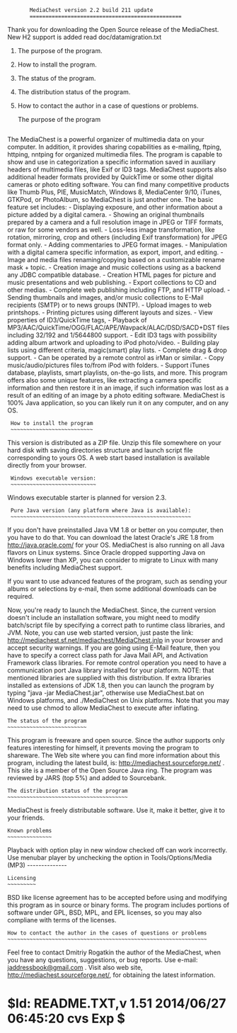            MediaChest version 2.2 build 211 update
           ================================================

Thank you for downloading the Open Source release of the MediaChest.
New H2 support is added read doc/datamigration.txt

  1. The purpose of the program.
  2. How to install the program.
  3. The status of the program.
  4. The distribution status of the program.
  5. How to contact the author in a case of questions or problems.

     The purpose of the program
     ~~~~~~~~~~~~~~~~~~~~~~~~~~
  The MediaChest is a powerful organizer of multimedia data on your computer.
  In addition, it provides sharing copabilities as e-mailing, ftping, httping, 
  nntping for organized multimedia files. The program is capable to show and use
  in categorization a specific information saved in auxiliary headers of
  multimedia files, like Exif or ID3 tags. MediaChest supports also additional
  header formats provided by QuickTime or some other digital cameras or
  photo editing software. You can find many competitive products like
  Thumb Plus, PIE, MusicMatch, Windows 8, MediaCenter 9/10,
  iTunes, GTKPod, or PhotoAlbum, so MediaChest is just another one. 
  The basic feature set includes:
    - Displaying exposure, and other information about a picture added by
      a digital camera. 
    - Showing an original thumbnails prepared by a camera and a full resolution
      image in JPEG or TIFF formats, or raw for some vendors as well. 
    - Loss-less image transformation, like rotation, mirroring, crop and others
      (including Exif transformation) for JPEG format only.
    - Adding commentaries to JPEG format images. 
    - Manipulation with a digital camera specific information, as export,
      import, and editing. 
    - Image and media files renaming/copying based on a customizable rename
      mask + topic.
    - Creation image and music collections using as a backend any JDBC compatible
      database. 
    - Creation HTML pages for picture and music presentations and web
      publishing. 
    - Export collections to CD and other medias.
    - Complete web publishing including FTP, and HTTP upload.
    - Sending thumbnails and images, and/or music collections to E-Mail
      recipients (SMTP) or to news groups (NNTP).
    - Upload images to web printshops.
    - Printing pictures using different layouts and sizes. 
    - View properties of ID3/QuickTime tags,
    - Playback of MP3/AAC/QuickTime/OGG/FLAC/APE/Wavpack/ALAC/DSD/SACD+DST files including
      32/192 and 1/5644800 support.
    - Edit ID3 tags with possibility adding album artwork and uploading to iPod photo/video.
    - Building play lists using different criteria, magic(smart) play lists.
    - Complete drag & drop support.
    - Can be operated by a remote control as irMan or similar.
    - Copy music/audio/pictures files to/from iPod with folders.
    - Support iTunes database, playlists, smart playlists, on-the-go lists, and more.
  This program offers also some unique features, like extracting a camera
  specific information and then restore it in an image, if such information
  was lost as a result of an editing of an image by a photo editing software.
  MediaChest is 100% Java application, so you can likely run it on
  any computer, and on any OS.

     How to install the program
     ~~~~~~~~~~~~~~~~~~~~~~~~~~
  This version is distributed as a ZIP file. Unzip this file somewhere on your
  hard disk with saving directories structure and launch script file corresponding
  to yours OS. A web start based installation is available directly from your browser.

     Windows executable version:
     ~~~~~~~~~~~~~~~~~~~~~~~~~~~
  Windows executable starter is planned for version 2.3.

     Pure Java version (any platform where Java is available):
     ~~~~~~~~~~~~~~~~~~~~~~~~~~~~~~~~~~~~~~~~~~~~~~~~~~~~~~~~~
  If you don't have preinstalled Java VM 1.8 or better on you computer, then
  you have to do that. You can download the latest Oracle's JRE 1.8 from
  http://java.oracle.com/ for your OS. MediaChest is also running on all Java flavors
  on Linux systems. Since Oracle dropped supporting Java on Windows lower than XP,
  you can consider to migrate to Linux with many benefits including MediaChest support.

  If you want to use advanced features of the program, such as sending your 
  albums or selections by e-mail, then some additional downloads can be required.

  Now, you're ready to launch the MediaChest. Since, the current version
  doesn't include an installation software, you might need to modify
  batch/script file by specifying a correct path to runtime class libraries,
  and JVM. Note, you can use web started version, just paste the link:
  http://mediachest.sf.net/mediachest/MediaChest.jnlp
  in your browser and accept security warnings.
  If you are going using E-Mail feature, then you have to specify
  a correct class path for Java Mail API, and Activation Framework class
  libraries. For remote control operation you need to have a communication
  port Java library installed for your platform.
  NOTE: that mentioned libraries are supplied with this distribution.
  If extra libraries installed as extensions of JDK 1.8, then you can
  launch the program by typing "java -jar MediaChest.jar", otherwise use
  MediaChest.bat on Windows platforms, and ./MediaChest on Unix platforms.
  Note that you may need to use chmod to allow MediaChest to execute after
  inflating.

    The status of the program
    ~~~~~~~~~~~~~~~~~~~~~~~~~
  This program is freeware and open source. Since the author supports only
  features interesting for himself, it prevents moving the program to
  shareware.
  The Web site where you can find more information about this program, including
  the latest build, is: http://mediachest.sourceforge.net/ .
  This site is a member of the Open Source Java ring. The program was reviewed
  by JARS (top 5%) and added to Sourcebank.

    The distribution status of the program
    ~~~~~~~~~~~~~~~~~~~~~~~~~~~~~~~~~~~~~~
  MediaChest is freely distributable software. Use it, make it better,
  give it to your friends.
   
    Known problems
    ~~~~~~~~~~~~~~
  Playback with option play in new window checked off can work incorrectly.
  Use menubar player by unchecking the option in Tools/Options/Media (MP3)
      --------------
 
    Licensing
    ~~~~~~~~~
  BSD like license agreement has to be accepted before using and modifying this
  program as in source or binary forms. The program includes portions of software
  under GPL, BSD, MPL, and EPL licenses, so you may also compliane with terms of
  the licenses.

    How to contact the author in the cases of questions or problems
    ~~~~~~~~~~~~~~~~~~~~~~~~~~~~~~~~~~~~~~~~~~~~~~~~~~~~~~~~~~~~~~~
  Feel free to contact Dmitriy Rogatkin the author of the MediaChest,
  when you have any questions, suggestions, or bug reports.
  Use e-mail: jaddressbook@gmail.com .
  Visit also web site, http://mediachest.sourceforge.net/, for obtaining
  the latest information.

# $Id: README.TXT,v 1.51 2014/06/27 06:45:20 cvs Exp $
